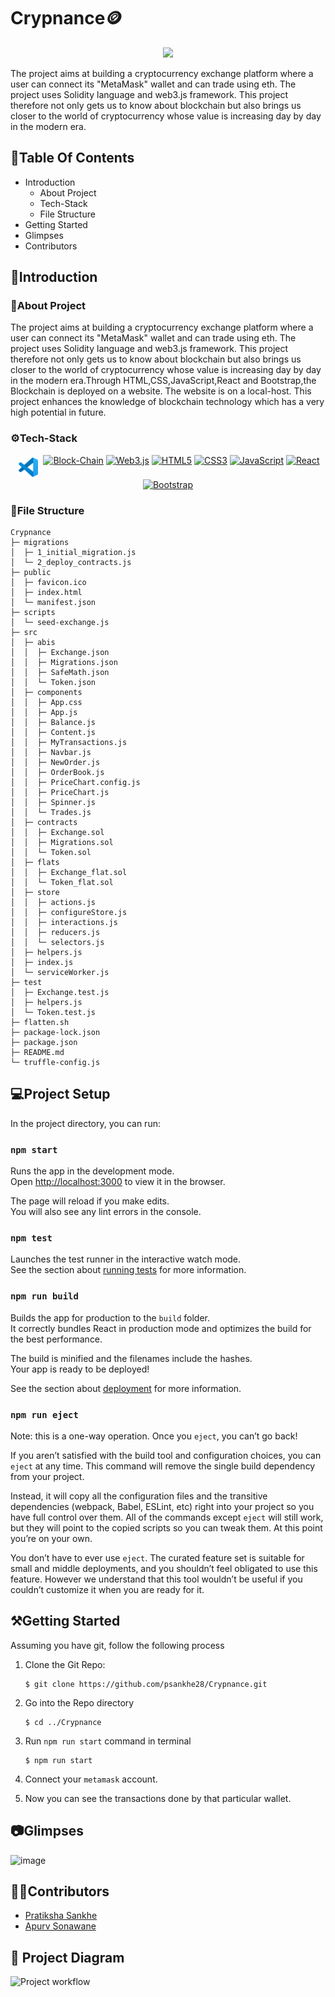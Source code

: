 # Crypnance🪙
<p align="center"><img src="https://crypnance.net/assets/images/logo.png" height="300" /></p>
The project aims at building a cryptocurrency exchange platform where a user can connect its "MetaMask" wallet and can trade using eth. The project uses Solidity language and web3.js framework. This project therefore not only gets us to know about blockchain but also brings us closer to the world of cryptocurrency whose value is increasing day by day in the modern era.

## 📃Table Of Contents
* Introduction
  * About Project
  * Tech-Stack
  * File Structure
* Getting Started
* Glimpses
* Contributors


## 🙂Introduction

### 🤔About Project
The project aims at building a cryptocurrency exchange platform where a user can connect its "MetaMask" wallet and can trade using eth. The project uses Solidity language and web3.js framework. This project therefore not only gets us to know about blockchain but also brings us closer to the world of cryptocurrency whose value is increasing day by day in the modern era.Through HTML,CSS,JavaScript,React and Bootstrap,the Blockchain is deployed on a website. The website is on a local-host. This project enhances the knowledge of blockchain technology which has a very high potential in future.

### ⚙️Tech-Stack
<p align="center">
<a href="https://code.visualstudio.com/" title="VS Code"><img src="https://raw.githubusercontent.com/github/explore/80688e429a7d4ef2fca1e82350fe8e3517d3494d/topics/visual-studio-code/visual-studio-code.png" alt="VS Code" height="31" width="31" style="vertical-align:top; margin:4px"></a>
<a href="https://www.blockchain.com/" title="Blockchain"><img src="https://user-images.githubusercontent.com/84843295/146194516-a5a1dea3-b779-4a3f-8672-a02ead2267c6.png" alt="Block-Chain" width="31px" height="31px"></a>
<a href="https://web3js.readthedocs.io/en/v1.7.1/" title="Web3.js"><img src="https://repository-images.githubusercontent.com/24655114/c71c5800-6a8c-11e9-9117-8ec357c9f69e" alt="Web3.js" width="31px" height="31px"/></a>
<a href="https://www.w3.org/TR/html5/" title="HTML5"><img src="https://github.com/get-icon/geticon/raw/master/icons/html-5.svg" alt="HTML5" width="31px" height="31px"></a>
<a href="https://www.w3.org/TR/CSS/" title="CSS3"><img src="https://github.com/get-icon/geticon/raw/master/icons/css-3.svg" alt="CSS3" width="31px" height="31px"></a>
<a href="https://developer.mozilla.org/en-US/docs/Web/JavaScript" title="JavaScript"><img src="https://github.com/get-icon/geticon/raw/master/icons/javascript.svg" alt="JavaScript" width="31px" height="31px"></a>
<a href="https://reactjs.org/" title="React"><img src="https://github.com/get-icon/geticon/raw/master/icons/react.svg" alt="React" width="31px" height="31px"></a>
<a href="https://getbootstrap.com/" title="Bootstrap"><img src="https://github.com/get-icon/geticon/blob/master/icons/bootstrap.svg" alt="Bootstrap" width="31px" height="31px"></a>
</p>

### 📁File Structure
```
Crypnance                      
├─ migrations                  
│  ├─ 1_initial_migration.js   
│  └─ 2_deploy_contracts.js    
├─ public                      
│  ├─ favicon.ico              
│  ├─ index.html               
│  └─ manifest.json            
├─ scripts                     
│  └─ seed-exchange.js         
├─ src                         
│  ├─ abis                     
│  │  ├─ Exchange.json         
│  │  ├─ Migrations.json       
│  │  ├─ SafeMath.json         
│  │  └─ Token.json            
│  ├─ components               
│  │  ├─ App.css               
│  │  ├─ App.js                
│  │  ├─ Balance.js            
│  │  ├─ Content.js            
│  │  ├─ MyTransactions.js     
│  │  ├─ Navbar.js             
│  │  ├─ NewOrder.js           
│  │  ├─ OrderBook.js          
│  │  ├─ PriceChart.config.js  
│  │  ├─ PriceChart.js         
│  │  ├─ Spinner.js            
│  │  └─ Trades.js             
│  ├─ contracts                
│  │  ├─ Exchange.sol          
│  │  ├─ Migrations.sol        
│  │  └─ Token.sol             
│  ├─ flats                    
│  │  ├─ Exchange_flat.sol     
│  │  └─ Token_flat.sol        
│  ├─ store                    
│  │  ├─ actions.js            
│  │  ├─ configureStore.js     
│  │  ├─ interactions.js       
│  │  ├─ reducers.js           
│  │  └─ selectors.js          
│  ├─ helpers.js               
│  ├─ index.js                 
│  └─ serviceWorker.js         
├─ test                        
│  ├─ Exchange.test.js         
│  ├─ helpers.js               
│  └─ Token.test.js            
├─ flatten.sh                  
├─ package-lock.json           
├─ package.json                
├─ README.md                   
└─ truffle-config.js           

 ```
 
## 💻Project Setup
In the project directory, you can run:

### `npm start`

Runs the app in the development mode.\
Open [http://localhost:3000](http://localhost:3000) to view it in the browser.

The page will reload if you make edits.\
You will also see any lint errors in the console.

### `npm test`

Launches the test runner in the interactive watch mode.\
See the section about [running tests](https://facebook.github.io/create-react-app/docs/running-tests) for more information.

### `npm run build`

Builds the app for production to the `build` folder.\
It correctly bundles React in production mode and optimizes the build for the best performance.

The build is minified and the filenames include the hashes.\
Your app is ready to be deployed!

See the section about [deployment](https://facebook.github.io/create-react-app/docs/deployment) for more information.

### `npm run eject`

Note: this is a one-way operation. Once you `eject`, you can’t go back!

If you aren’t satisfied with the build tool and configuration choices, you can `eject` at any time. This command will remove the single build dependency from your project.

Instead, it will copy all the configuration files and the transitive dependencies (webpack, Babel, ESLint, etc) right into your project so you have full control over them. All of the commands except `eject` will still work, but they will point to the copied scripts so you can tweak them. At this point you’re on your own.

You don’t have to ever use `eject`. The curated feature set is suitable for small and middle deployments, and you shouldn’t feel obligated to use this feature. However we understand that this tool wouldn’t be useful if you couldn’t customize it when you are ready for it.

##  ⚒️Getting Started

Assuming you have git, follow the following process
1. Clone the Git Repo:
   ```
   $ git clone https://github.com/psankhe28/Crypnance.git
   ```
2. Go into the Repo directory
   ```
   $ cd ../Crypnance
   ```
   
3. Run `npm run start` command in terminal
   ```
   $ npm run start
   ```
4. Connect your `metamask` account.
5. Now you can see the transactions done by that particular wallet.

## 📷Glimpses
![image](https://lh3.googleusercontent.com/xshv1fC-bRpm6gX1t_DrVfY-swqldgi8n2rktDPvSpiuYJbf_jL4o0yUYmlOO8Nx-XNmye2N1uKFxh4UBicU1Ln63j-vQulkXwo0Kh2hgyyN4ZPsYzbf_GajEo-Py8gczregbr-7Ig=w2400)


## 👨‍💻Contributors
* [Pratiksha Sankhe](https://github.com/psankhe28)
* [Apurv Sonawane](https://github.com/Apurv428)

## 🔧 Project Diagram
![Project workflow](https://i.gyazo.com/7328e5390fa92f147077ff5c963abf1b.png)
